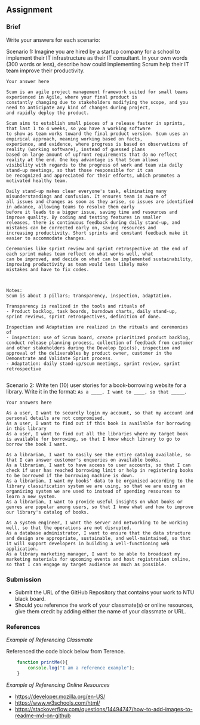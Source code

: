 ## Assignment

### Brief

Write your answers for each scenario:

Scenario 1:
Imagine you are hired by a startup company for a school to implement their IT infrastructure as their IT consultant. In your own words (300 words or less), describe how could implementing Scrum help their IT team improve their productivity.

```
Your answer here

Scum is an agile project management framework suited for small teams experienced in Agile, where your final product is
constantly changing due to stakeholders modifying the scope, and you need to anticipate any kind of changes during project,
and rapidly deploy the product.

Scum aims to establish small pieces of a release faster in sprints, that last 1 to 4 weeks, so you have a working software
to show as team works toward the final product version. Scum uses an empirical approach, meaning working based on facts,
experience, and evidence, where progress is based on observations of reality (working software), instead of guessed plans
based on large amount of upfront requirements that do no reflect reality at the end. One key advantage is that Scum allows
visibility with regards to the progress of work and team via daily stand-up meetings, so that those responsible for it can
be recognized and appreciated for their efforts, which promotes a motivated healthy team.

Daily stand-up makes clear everyone's task, eliminating many misunderstandings and confusion. It ensures team is aware of
all issues and changes as soon as they arise, so issues are identified in advance, allowing teams to resolve them early
before it leads to a bigger issue, saving time and resources and improve quality. By coding and testing features in smaller
releases, there is continuous feedback during daily stand-up, and mistakes can be corrected early on, saving resources and
increasing productivity. Short sprints and constant feedback make it easier to accommodate changes.

Ceremonies like sprint review and sprint retrospective at the end of each sprint makes team reflect on what works well, what
can be improved, and decide on what can be implemented sustainability, improving productivity as team would less likely make
mistakes and have to fix codes.



Notes:
Scum is about 3 pillars; transparency, inspection, adaptation.

Transparency is realized in the tools and rituals of
- Product backlog, task boards, burndown charts, daily stand-up, sprint reviews, sprint retrospectives, definition of done.

Inspection and Adaptation are realized in the rituals and ceremonies of
- Inspection: use of Scrum board, create prioritized product backlog, conduct release planning process, collection of feedback from customer and other stakeholders during the Develop Epic(s), inspection and approval of the deliverables by product owner, customer in the Demonstrate and Validate Sprint process.
- Adaptation: daily stand-up/scum meetings, sprint review, sprint retrospective


```

Scenario 2:
Write ten (10) user stories for a book-borrowing website for a library. Write it in the format: `As a ____, I want to ____, so that _____`.

```
Your answers here

As a user, I want to securely login my account, so that my account and personal details are not compromised.
As a user, I want to find out if this book is available for borrowing in this library
As a user, I want to find out all the libraries where my target book is available for borrowing, so that I know which library to go to borrow the book I want.

As a librarian, I want to easily see the entire catalog available, so that I can answer customer's enqueries on available books.
As a librarian, I want to have access to user accounts, so that I can check if user has reached borrowing limit or help in registering books to be borrowed if the borrowing machine is down.
As a librarian, I want my books' data to be organised according to the library classification system we are using, so that we are using an organizing system we are used to instead of spending resources to learn a new system.
As a librarian, I want to provide useful insights on what books or genres are popular among users, so that I know what and how to improve our library's catalog of books.

As a system engineer, I want the server and networking to be working well, so that the operations are not disrupted.
As a database administrator, I want to ensure that the data structure and design are appropriate, sustainable, and well-maintained, so that it will support developers in building a well-functioning web application.
As a library marketing manager, I want to be able to broadcast my marketing materials for upcoming events and host registration online, so that I can engage my target audience as much as possible.

```


### Submission 

- Submit the URL of the GitHub Repository that contains your work to NTU black board.
- Should you reference the work of your classmate(s) or online resources, give them credit by adding either the name of your classmate or URL. 


### References

_Example of Referencing Classmate_

Referenced the code block below from Terence.
```js
    function printMe(){
        console.log("I am a reference example");
    }
```

_Example of Referencing Online Resources_

- https://developer.mozilla.org/en-US/
- https://www.w3schools.com/html/
- https://stackoverflow.com/questions/14494747/how-to-add-images-to-readme-md-on-github

